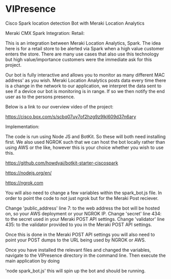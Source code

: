 # VIPresence
Cisco Spark location detection Bot with Meraki Location Analytics


Meraki CMX Spark Integration:
Retail:

This is an integration between Meraki Location Analytics, Spark. The idea here is for a retail store to be alerted via Spark when a high value customer enters the store. There are many use cases that also use this technology but high value/importance customers were the immediate ask for this project.

Our bot is fully interactive and allows you to monitor as many different MAC address' as you wish. Meraki Location Analytics posts data every time there is a change in the network to our application, we interpret the data sent to see if a device our bot is monitoring is in range. If so we then notify the end user as to the persons presence.

Below is a link to our overview video of the project:

https://cisco.box.com/s/scbq07uy7of2hzg9z9lkl609d37n6ary

Implementation:

The code is run using Node JS and BotKit. So these will both need installing first. We also used NGROK such that we can host the bot locally rather than using AWS or the like, however this is your choice whether you wish to use this.

https://github.com/howdyai/botkit-starter-ciscospark

https://nodejs.org/en/

https://ngrok.com

You will also need to change a few variables within the spark_bot.js file. In order to point the code to not just ngrok but for the Meraki Post reciever.

Change 'public_address' line 7: to the web address the bot will be hosted on, so your AWS deployment or your NGROK IP.
Change 'secret' line 434: to the secret used in your Meraki POST API settings.
Change 'validator' line 435: to the validator provided to you in the Meraki POST API settings.

Once this is done in the Meraki POST API settings you will also need to point your POST dumps to the URL being used by NGROK or AWS.

Once you have installed the relevant files and changed the variables, navigate to the VIPresence directory in the command line. Then execute the main application by doing

'node spark_bot.js' this will spin up the bot and should be running.
